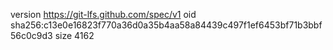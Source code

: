 version https://git-lfs.github.com/spec/v1
oid sha256:c13e0e16823f770a36d0a35b4aa58a84439c497f1ef6453bf71b3bbf56c0c9d3
size 4162
